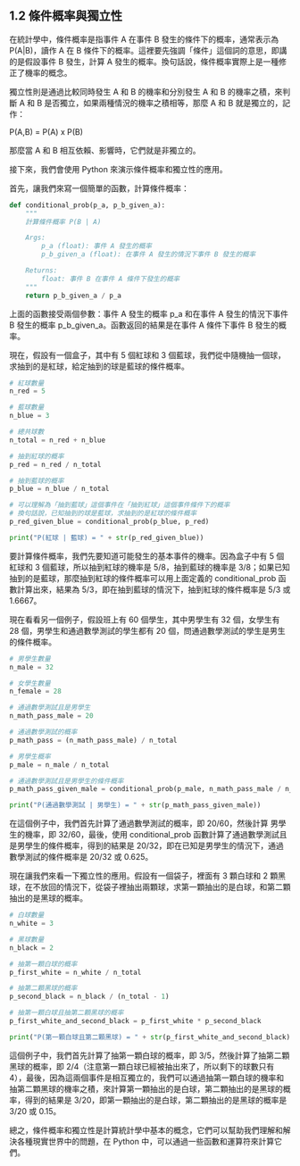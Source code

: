 ## 1.2 條件概率與獨立性

在統計學中，條件概率是指事件 A 在事件 B 發生的條件下的概率，通常表示為 P(A|B)，讀作 A 在 B 條件下的概率。這裡要先強調「條件」這個詞的意思，即講的是假設事件 B 發生，計算 A 發生的概率。換句話說，條件概率實際上是一種修正了機率的概念。

獨立性則是通過比較同時發生 A 和 B 的機率和分別發生 A 和 B 的機率之積，來判斷 A 和 B 是否獨立，如果兩種情況的機率之積相等，那麼 A 和 B 就是獨立的，記作：

P(A,B) = P(A) x P(B)

那麼當 A 和 B 相互依賴、影響時，它們就是非獨立的。

接下來，我們會使用 Python 來演示條件概率和獨立性的應用。

首先，讓我們來寫一個簡單的函數，計算條件概率：

```python
def conditional_prob(p_a, p_b_given_a):
    """
    計算條件概率 P(B | A)

    Args:
        p_a (float): 事件 A 發生的概率
        p_b_given_a (float): 在事件 A 發生的情況下事件 B 發生的概率

    Returns:
        float: 事件 B 在事件 A 條件下發生的概率
    """
    return p_b_given_a / p_a
```

上面的函數接受兩個參數：事件 A 發生的概率 p_a 和在事件 A 發生的情況下事件 B 發生的概率 p_b_given_a。函數返回的結果是在事件 A 條件下事件 B 發生的概率。

現在，假設有一個盒子，其中有 5 個紅球和 3 個藍球，我們從中隨機抽一個球，求抽到的是紅球，給定抽到的球是藍球的條件概率。

```python
# 紅球數量
n_red = 5

# 藍球數量
n_blue = 3

# 總共球數
n_total = n_red + n_blue

# 抽到紅球的概率
p_red = n_red / n_total

# 抽到藍球的概率
p_blue = n_blue / n_total

# 可以理解為「抽到藍球」這個事件在「抽到紅球」這個事件條件下的概率
# 換句話說，已知抽到的球是藍球，求抽到的是紅球的條件概率
p_red_given_blue = conditional_prob(p_blue, p_red)

print("P(紅球 | 藍球) = " + str(p_red_given_blue))
```

要計算條件概率，我們先要知道可能發生的基本事件的機率。因為盒子中有 5 個紅球和 3 個藍球，所以抽到紅球的機率是 5/8，抽到藍球的機率是 3/8；如果已知抽到的是藍球，那麼抽到紅球的條件概率可以用上面定義的 conditional_prob 函數計算出來，結果為 5/3，即在抽到藍球的情況下，抽到紅球的條件概率是 5/3 或 1.6667。

現在看看另一個例子，假設班上有 60 個學生，其中男學生有 32 個，女學生有 28 個，男學生和通過數學測試的學生都有 20 個，問通過數學測試的學生是男生的條件概率。

```python
# 男學生數量
n_male = 32

# 女學生數量
n_female = 28

# 通過數學測試且是男學生
n_math_pass_male = 20

# 通過數學測試的概率
p_math_pass = (n_math_pass_male) / n_total

# 男學生概率
p_male = n_male / n_total

# 通過數學測試且是男學生的條件概率
p_math_pass_given_male = conditional_prob(p_male, n_math_pass_male / n_male)

print("P(通過數學測試 | 男學生) = " + str(p_math_pass_given_male))
```

在這個例子中，我們首先計算了通過數學測試的概率，即 20/60，然後計算 男學生的機率，即 32/60，最後，使用 conditional_prob 函數計算了通過數學測試且是男學生的條件概率，得到的結果是 20/32，即在已知是男學生的情況下，通過數學測試的條件概率是 20/32 或 0.625。

現在讓我們來看一下獨立性的應用。假設有一個袋子，裡面有 3 顆白球和 2 顆黑球，在不放回的情況下，從袋子裡抽出兩顆球，求第一顆抽出的是白球，和第二顆抽出的是黑球的概率。

```python
# 白球數量
n_white = 3

# 黑球數量
n_black = 2

# 抽第一顆白球的概率
p_first_white = n_white / n_total

# 抽第二顆黑球的概率
p_second_black = n_black / (n_total - 1)

# 抽第一顆白球且抽第二顆黑球的概率
p_first_white_and_second_black = p_first_white * p_second_black

print("P(第一顆白球且第二顆黑球) = " + str(p_first_white_and_second_black))
```

這個例子中，我們首先計算了抽第一顆白球的概率，即 3/5，然後計算了抽第二顆黑球的概率，即 2/4（注意第一顆白球已經被抽出來了，所以剩下的球數只有 4），最後，因為這兩個事件是相互獨立的，我們可以通過抽第一顆白球的機率和抽第二顆黑球的機率之積，來計算第一顆抽出的是白球，第二顆抽出的是黑球的概率，得到的結果是 3/20，即第一顆抽出的是白球，第二顆抽出的是黑球的概率是 3/20 或 0.15。

總之，條件概率和獨立性是計算統計學中基本的概念，它們可以幫助我們理解和解決各種現實世界中的問題，在 Python 中，可以通過一些函數和運算符來計算它們。